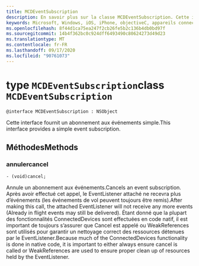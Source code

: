 ```yaml
---
title: MCDEventSubscription
description: En savoir plus sur la classe MCDEventSubscription. Cette interface fournit un moyen simple de gérer un abonnement aux événements.
keywords: Microsoft, Windows, iOS, iPhone, objectiveC, appareils connectés, projet Rome
ms.openlocfilehash: 8f44d1ca75ea247f2cb26fe5b2c136b4db0bd97f
ms.sourcegitcommit: 14b4f362bc0c924dff6493490c80624273d49d23
ms.translationtype: MT
ms.contentlocale: fr-FR
ms.lasthandoff: 09/17/2020
ms.locfileid: "90761073"
---
```

# <a name="class-mcdeventsubscription"></a><span data-ttu-id="2d77b-105">type `MCDEventSubscription`</span><span class="sxs-lookup"><span data-stu-id="2d77b-105">class `MCDEventSubscription`</span></span> 

```
@interface MCDEventSubscription : NSObject
```  
<span data-ttu-id="2d77b-106">Cette interface fournit un abonnement aux événements simple.</span><span class="sxs-lookup"><span data-stu-id="2d77b-106">This interface provides a simple event subscription.</span></span>

## <a name="methods"></a><span data-ttu-id="2d77b-107">Méthodes</span><span class="sxs-lookup"><span data-stu-id="2d77b-107">Methods</span></span>

### <a name="cancel"></a><span data-ttu-id="2d77b-108">annuler</span><span class="sxs-lookup"><span data-stu-id="2d77b-108">cancel</span></span>
`- (void)cancel;`

<span data-ttu-id="2d77b-109">Annule un abonnement aux événements.</span><span class="sxs-lookup"><span data-stu-id="2d77b-109">Cancels an event subscription.</span></span> <span data-ttu-id="2d77b-110">Après avoir effectué cet appel, le EventListener attaché ne recevra plus d’événements (les événements de vol peuvent toujours être remis).</span><span class="sxs-lookup"><span data-stu-id="2d77b-110">After making this call, the attached EventListener will not receive any more events (Already in flight events may still be delivered).</span></span>
<span data-ttu-id="2d77b-111">Étant donné que la plupart des fonctionnalités ConnectedDevices sont effectuées en code natif, il est important de toujours s’assurer que Cancel est appelé ou WeakReferences sont utilisés pour garantir un nettoyage correct des ressources détenues par le EventListener.</span><span class="sxs-lookup"><span data-stu-id="2d77b-111">Because much of the ConnectedDevices functionality is done in native code, it is important to either always ensure cancel is called or WeakReferences are used to ensure proper clean up of resources held by the EventListener.</span></span>
